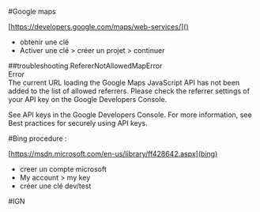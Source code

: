 #Google maps

[https://developers.google.com/maps/web-services/]()

- obtenir une clé
- Activer une clé > créer un projet > continuer


##troubleshooting
RefererNotAllowedMapError	
Error	
The current URL loading the Google Maps JavaScript API has not been added to the list of allowed referrers. Please check the referrer settings of your API key on the Google Developers Console.

See API keys in the Google Developers Console. For more information, see Best practices for securely using API keys.



#Bing
procedure :

[https://msdn.microsoft.com/en-us/library/ff428642.aspx](bing)


- creer un compte microsoft
- My account > my key
- créer une clé dev/test


#IGN

